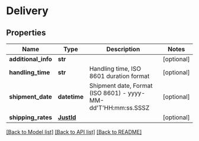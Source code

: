 # Delivery

## Properties
Name | Type | Description | Notes
------------ | ------------- | ------------- | -------------
**additional_info** | **str** |  | [optional] 
**handling_time** | **str** | Handling time, ISO 8601 duration format | [optional] 
**shipment_date** | **datetime** | Shipment date, Format (ISO 8601) - yyyy-MM-dd&#39;T&#39;HH:mm:ss.SSSZ | [optional] 
**shipping_rates** | [**JustId**](JustId.md) |  | [optional] 

[[Back to Model list]](../README.md#documentation-for-models) [[Back to API list]](../README.md#documentation-for-api-endpoints) [[Back to README]](../README.md)


